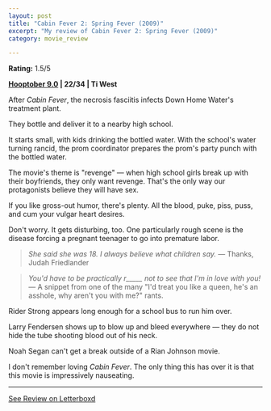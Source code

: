 ```yaml
---
layout: post
title: "Cabin Fever 2: Spring Fever (2009)"
excerpt: "My review of Cabin Fever 2: Spring Fever (2009)"
category: movie_review

---
```


**Rating:** 1.5/5

<b><a href="https://boxd.it/pOmcY/detail">Hooptober 9.0</a> | 22/34 | Ti West</b>

After <i>Cabin Fever</i>, the necrosis fasciitis infects Down Home Water's treatment plant.

They bottle and deliver it to a nearby high school.

It starts small, with kids drinking the bottled water. With the school's water turning rancid, the prom coordinator prepares the prom's party punch with the bottled water.

The movie's theme is "revenge" — when high school girls break up with their boyfriends, they only want revenge. That's the only way our protagonists believe they will have sex.

If you like gross-out humor, there's plenty. All the blood, puke, piss, puss, and cum your vulgar heart desires.

Don't worry. It gets disturbing, too. One particularly rough scene is the disease forcing a pregnant teenager to go into premature labor.

<blockquote><i>She said she was 18. I always believe what children say.</i> — Thanks, Judah Friedlander</blockquote>

<blockquote><i>You'd have to be practically r_____ not to see that I'm in love with you!</i> — A snippet from one of the many "I'd treat you like a queen, he's an asshole, why aren't you with me?" rants.</blockquote>

Rider Strong appears long enough for a school bus to run him over.

Larry Fendersen shows up to blow up and bleed everywhere — they do not hide the tube shooting blood out of his neck.

Noah Segan can't get a break outside of a Rian Johnson movie.

I don't remember loving <i>Cabin Fever</i>. The only thing this has over it is that this movie is impressively nauseating.

<hr>

[See Review on Letterboxd](https://boxd.it/5ci1lX)
